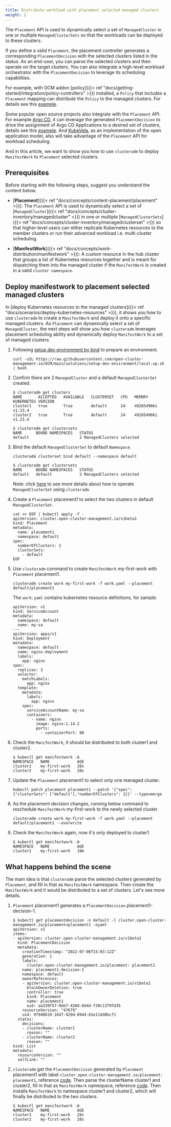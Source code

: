 ```yaml
---
title: Distribute workload with placement selected managed clusters
weight: 1
---
```


The `Placement` API is used to dynamically select a set of `ManagedCluster` in
one or multiple `ManagedClusterSets` so that the workloads can be deployed to
these clusters.

If you define a valid `Placement`, the placement controller generates a
corresponding `PlacementDecision` with the selected clusters listed in the
status. As an end-user, you can parse the selected clusters and then operate on
the target clusters. You can also integrate a high-level workload orchestrator
with the `PlacementDecision` to leverage its scheduling capabilities.

For example, with OCM addon [policy]({{< ref "docs/getting-started/integration/policy-controllers" >}})
installed, a `Policy` that includes a `Placement` mapping can distribute the
`Policy` to the managed clusters.
For details see this [example](https://open-cluster-management.io/docs/getting-started/integration/policy-controllers/configuration-policy/#placement-api).

Some popular open source projects also integrate with the `Placement` API. For
example [Argo CD](https://github.com/argoproj/argo-cd), it can leverage the
generated `PlacementDecision` to drive the assignment of Argo CD Applications to a
desired set of clusters, details see this [example](https://github.com/argoproj/argo-cd/tree/master/applicationset/examples/clusterDecisionResource).
And [KubeVela](https://github.com/kubevela/kubevela), as an implementation of
the open application model, also will take advantage of the `Placement` API for
workload scheduling.

And in this article, we want to show you how to use `clusteradm` to deploy
`ManifestWork` to `Placement` selected clusters.

## Prerequisites

Before starting with the following steps, suggest you understand the content below.

- [__Placement__]({{< ref "docs/concepts/content-placement/placement" >}}):
The `Placement` API is used to dynamically select a set of [`ManagedCluster`]({{< ref "docs/concepts/cluster-inventory/managedcluster" >}})
in one or multiple [`ManagedClusterSets`]({{< ref "docs/concepts/cluster-inventory/managedclusterset" >}})
so that higher-level users can either replicate Kubernetes resources to the
member clusters or run their advanced workload i.e. multi-cluster scheduling.

- [__ManifestWork__]({{< ref "docs/concepts/work-distribution/manifestwork" >}}):
A custom resource in the hub cluster that groups a list of Kubernetes resources
together and is meant for dispatching them into the managed cluster if the
`ManifestWork` is created in a valid `cluster namespace`.

## Deploy manifestwork to placement selected managed clusters

In [deploy Kubernetes resources to the managed clusters]({{< ref "docs/scenarios/deploy-kubernetes-resources" >}}),
it shows you how to use `clusteradm` to create a `ManifestWork` and deploy it
onto a specific managed clusters. As `Placement` can dynamically select a set of
`ManagedCluster`, the next steps will show you how `clusteradm` leverages
placement scheduling ability and dynamically deploy `ManifestWork` to a set of
managed clusters.

1) Following [setup dev environment by kind](https://github.com/open-cluster-management-io/OCM/tree/main/solutions/setup-dev-environment)
to prepare an environment.

    ```shell
    curl -sSL https://raw.githubusercontent.com/open-cluster-management-io/OCM/main/solutions/setup-dev-environment/local-up.sh | bash
    ```

2) Confirm there are 2 `ManagedCluster` and a default `ManagedClusterSet` created.

    ```shell
    $ clusteradm get clusters
    NAME       ACCEPTED   AVAILABLE   CLUSTERSET   CPU   MEMORY       KUBERNETES VERSION
    cluster1   true       True        default      24    49265496Ki   v1.23.4
    cluster2   true       True        default      24    49265496Ki   v1.23.4

    $ clusteradm get clustersets
    NAME      BOUND NAMESPACES   STATUS
    default                      2 ManagedClusters selected
    ```

3) Bind the default `ManagedClusterSet` to default `Namespace`.

    ```shell
    clusteradm clusterset bind default --namespace default
    ```

    ```shell
    $ clusteradm get clustersets
    NAME      BOUND NAMESPACES   STATUS
    default   default            2 ManagedClusters selected
    ```

    Note: click [here](https://open-cluster-management.io/concepts/managedclusterset/#operates-managedclusterset-using-clusteradm)
    to see more details about how to operate `ManagedClusterSet` using `clusteradm`.

4) Create a `Placement` placement1 to select the two clusters in default `ManagedClusterSet`.

    ```shell
    cat << EOF | kubectl apply -f -
    apiVersion: cluster.open-cluster-management.io/v1beta1
    kind: Placement
    metadata:
      name: placement1
      namespace: default
    spec:
      numberOfClusters: 2
      clusterSets:
        - default
    EOF
    ```

5) Use `clusteradm` command to create `ManifestWork` my-first-work with
`Placement` placement1.

    ```shell
    clusteradm create work my-first-work -f work.yaml --placement default/placement1
    ```

    The `work.yaml` contains kubernetes resource definitions, for sample:

    ```shell
    apiVersion: v1
    kind: ServiceAccount
    metadata:
      namespace: default
      name: my-sa
    ---
    apiVersion: apps/v1
    kind: Deployment
    metadata:
      namespace: default
      name: nginx-deployment
      labels:
        app: nginx
    spec:
      replicas: 3
      selector:
        matchLabels:
          app: nginx
      template:
        metadata:
          labels:
            app: nginx
        spec:
          serviceAccountName: my-sa
          containers:
            - name: nginx
              image: nginx:1.14.2
              ports:
                - containerPort: 80
    ```

6) Check the `ManifestWork`, it should be distributed to both cluster1 and cluster2.

    ```shell
    $ kubectl get manifestwork -A
    NAMESPACE   NAME            AGE
    cluster1    my-first-work   28s
    cluster2    my-first-work   28s
    ```

7) Update the `Placement` placement1 to select only one managed cluster.

    ```shell
    kubectl patch placement placement1 --patch '{"spec": {"clusterSets": ["default"],"numberOfClusters": 1}}' --type=merge
    ```

8) As the placement decision changes, running below command to reschedule
`ManifestWork` my-first-work to the newly selected cluster.

    ```shell
    clusteradm create work my-first-work -f work.yaml --placement default/placement1 --overwrite
    ```

9) Check the `ManifestWork` again, now it's only deployed to cluster1.

    ```shell
    $ kubectl get manifestwork -A
    NAMESPACE   NAME            AGE
    cluster1    my-first-work   18m
    ```

## What happens behind the scene

The main idea is that `clusteradm` parse the selected clusters generated by
`Placement`, and fill in that as `ManifestWork` namespace. Then create the
`ManifestWork` and it would be distributed to a set of clusters.
Let's see more details.

1) `Placement` placement1 generates a `PlacementDecision` placement1-decision-1.

    ```shell
    $ kubectl get placementdecision -n default -l cluster.open-cluster-management.io/placement=placement1 -oyaml
    apiVersion: v1
    items:
    - apiVersion: cluster.open-cluster-management.io/v1beta1
      kind: PlacementDecision
      metadata:
        creationTimestamp: "2022-07-06T15:03:12Z"
        generation: 1
        labels:
          cluster.open-cluster-management.io/placement: placement1
        name: placement1-decision-1
        namespace: default
        ownerReferences:
        - apiVersion: cluster.open-cluster-management.io/v1beta1
          blockOwnerDeletion: true
          controller: true
          kind: Placement
          name: placement1
          uid: aa339f57-0eb7-4260-8d4d-f30c1379fd35
        resourceVersion: "47679"
        uid: 9f948619-1647-429d-894d-81e11dd8bcf1
      status:
        decisions:
        - clusterName: cluster1
          reason: ""
        - clusterName: cluster2
          reason: ""
    kind: List
    metadata:
      resourceVersion: ""
      selfLink: ""
    ```

2) `clusteradm` get the `PlacementDecision` generated by `Placement`
placement1 with label `cluster.open-cluster-management.io/placement: placement1`,
reference [code](https://github.com/open-cluster-management-io/clusteradm/pull/247/files#diff-0f96f91e259a6a6ce0f2231444a4991174b43bc206d34897be3be897279124eaR157).
Then parse the clusterName cluster1 and cluster2, fill in that as `ManifestWork`
namespace, reference [code](https://github.com/open-cluster-management-io/clusteradm/pull/247/files#diff-0f96f91e259a6a6ce0f2231444a4991174b43bc206d34897be3be897279124eaR183).
Then installs `ManifestWork` to namespace cluster1 and cluster2,
which will finally be distributed to the two clusters.

    ```shell
    $ kubectl get manifestwork -A
    NAMESPACE   NAME            AGE
    cluster1    my-first-work   28s
    cluster2    my-first-work   28s
    ```
